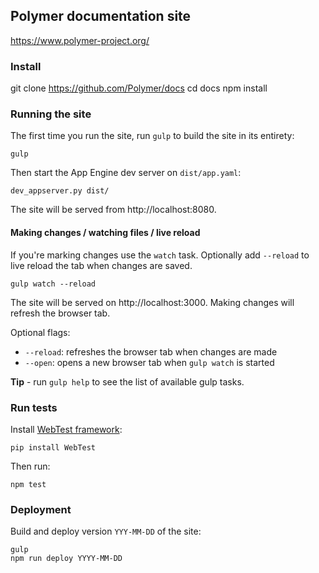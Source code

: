 ## Polymer documentation site

https://www.polymer-project.org/

### Install

  git clone https://github.com/Polymer/docs
  cd docs
  npm install

### Running the site

The first time you run the site, run `gulp` to build the site in its entirety:

    gulp

Then start the App Engine dev server on `dist/app.yaml`:

    dev_appserver.py dist/

The site will be served from http://localhost:8080.

#### Making changes / watching files / live reload

If you're marking changes use the `watch` task. Optionally add `--reload` to live
reload the tab when changes are saved.

    gulp watch --reload

The site will be served on http://localhost:3000. Making changes will refresh
the browser tab.

Optional flags:

- `--reload`: refreshes the browser tab when changes are made
- `--open`: opens a new browser tab when `gulp watch` is started

**Tip** - run `gulp help` to see the list of available gulp tasks.

### Run tests

Install [WebTest framework](http://webtest.pythonpaste.org/en/latest/):

    pip install WebTest

Then run:

    npm test

### Deployment

Build and deploy version `YYY-MM-DD` of the site: 

    gulp
    npm run deploy YYYY-MM-DD
